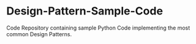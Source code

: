 # Design-Pattern-Sample-Code
Code Repository containing sample Python Code implementing the most common Design Patterns.

